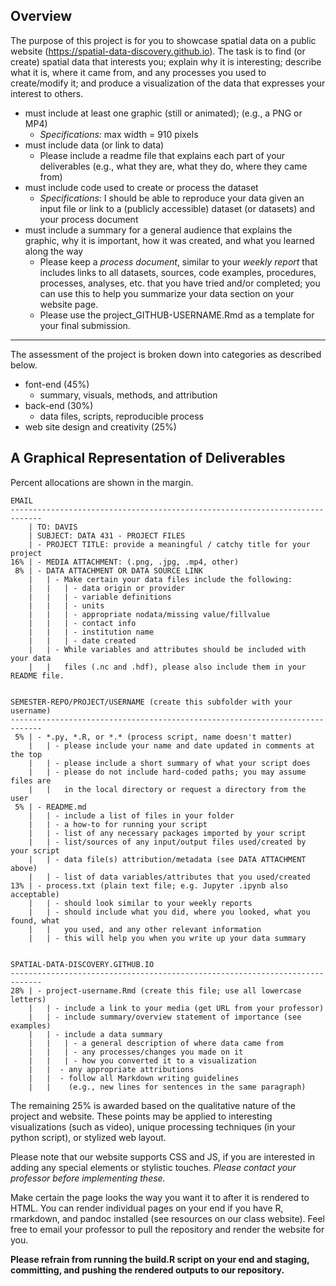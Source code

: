 Overview
--------
The purpose of this project is for you to showcase spatial data on a public website (https://spatial-data-discovery.github.io). The task is to find (or create) spatial data that interests you; explain why it is interesting; describe what it is, where it came from, and any processes you used to create/modify it; and produce a visualization of the data that expresses your interest to others.

- must include at least one graphic (still or animated); (e.g., a PNG or MP4)
    - *Specifications:* max width = 910 pixels
- must include data (or link to data)
    - Please include a readme file that explains each part of your deliverables (e.g., what they are, what they do, where they came from)
- must include code used to create or process the dataset
    - *Specifications:* I should be able to reproduce your data given an input file or link to a (publicly accessible) dataset (or datasets) and your process document
- must include a summary for a general audience that explains the graphic, why it is important, how it was created, and what you learned along the way
    - Please keep a *process document*, similar to your *weekly report* that includes links to all datasets, sources, code examples, procedures, processes, analyses, etc. that you have tried and/or completed; you can use this to help you summarize your data section on your website page.
    - Please use the project_GITHUB-USERNAME.Rmd as a template for your final submission.

***

The assessment of the project is broken down into categories as described below.

* font-end (45%)
    - summary, visuals, methods, and attribution
* back-end (30%)
    - data files, scripts, reproducible process
* web site design and creativity (25%)

A Graphical Representation of Deliverables
------------------------------------------
Percent allocations are shown in the margin.

```
EMAIL
-----------------------------------------------------------------------------
    | TO: DAVIS
    | SUBJECT: DATA 431 - PROJECT FILES
    | - PROJECT TITLE: provide a meaningful / catchy title for your project
16% | - MEDIA ATTACHMENT: (.png, .jpg, .mp4, other)
 8% | - DATA ATTACHMENT OR DATA SOURCE LINK
    |   | - Make certain your data files include the following:
    |   |   | - data origin or provider
    |   |   | - variable definitions
    |   |   | - units
    |   |   | - appropriate nodata/missing value/fillvalue
    |   |   | - contact info
    |   |   | - institution name
    |   |   | - date created
    |   | - While variables and attributes should be included with your data  
    |   |   files (.nc and .hdf), please also include them in your README file.


SEMESTER-REPO/PROJECT/USERNAME (create this subfolder with your username)
-----------------------------------------------------------------------------
 5% | - *.py, *.R, or *.* (process script, name doesn't matter)
    |   | - please include your name and date updated in comments at the top
    |   | - please include a short summary of what your script does
    |   | - please do not include hard-coded paths; you may assume files are
    |   |   in the local directory or request a directory from the user
 5% | - README.md
    |   | - include a list of files in your folder
    |   | - a how-to for running your script
    |   | - list of any necessary packages imported by your script
    |   | - list/sources of any input/output files used/created by your script
    |   | - data file(s) attribution/metadata (see DATA ATTACHMENT above)
    |   | - list of data variables/attributes that you used/created
13% | - process.txt (plain text file; e.g. Jupyter .ipynb also acceptable)
    |   | - should look similar to your weekly reports
    |   | - should include what you did, where you looked, what you found, what
    |   |   you used, and any other relevant information
    |   | - this will help you when you write up your data summary


SPATIAL-DATA-DISCOVERY.GITHUB.IO
-----------------------------------------------------------------------------
28% | - project-username.Rmd (create this file; use all lowercase letters)
    |   | - include a link to your media (get URL from your professor)
    |   | - include summary/overview statement of importance (see examples)
    |   | - include a data summary
    |   |   | - a general description of where data came from
    |   |   | - any processes/changes you made on it
    |   |   | - how you converted it to a visualization
    |   |  - any appropriate attributions
    |   |  - follow all Markdown writing guidelines
    |   |    (e.g., new lines for sentences in the same paragraph)

```

The remaining 25% is awarded based on the qualitative nature of the project and website.
These points may be applied to interesting visualizations (such as video), unique processing techniques (in your python script), or stylized web layout.

Please note that our website supports CSS and JS, if you are interested in adding any special elements or stylistic touches.
*Please contact your professor before implementing these.*

Make certain the page looks the way you want it to after it is rendered to HTML.
You can render individual pages on your end if you have R, rmarkdown, and pandoc installed (see resources on our class website).
Feel free to email your professor to pull the repository and render the website for you.

**Please refrain from running the build.R script on your end and staging, committing, and pushing the rendered outputs to our repository.**
